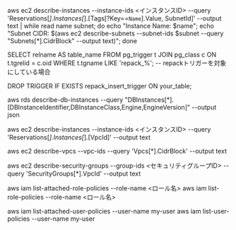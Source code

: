 aws ec2 describe-instances --instance-ids <インスタンスID> --query 'Reservations[*].Instances[*].[Tags[?Key==`Name`].Value, SubnetId]' --output text | while read name subnet; do echo "Instance Name: $name"; echo "Subnet CIDR: $(aws ec2 describe-subnets --subnet-ids $subnet --query "Subnets[*].CidrBlock" --output text)"; done





SELECT relname AS table_name
FROM pg_trigger t
JOIN pg_class c ON t.tgrelid = c.oid
WHERE t.tgname LIKE 'repack_%';  -- repackトリガーを対象にしている場合


DROP TRIGGER IF EXISTS repack_insert_trigger ON your_table;

aws rds describe-db-instances --query "DBInstances[*].[DBInstanceIdentifier,DBInstanceClass,Engine,EngineVersion]" --output json




aws ec2 describe-instances --instance-ids <インスタンスID> --query 'Reservations[*].Instances[*].[VpcId]' --output text

aws ec2 describe-vpcs --vpc-ids <VPC ID> --query 'Vpcs[*].CidrBlock' --output text

aws ec2 describe-security-groups --group-ids <セキュリティグループID> --query 'SecurityGroups[*].VpcId' --output text


aws iam list-attached-role-policies --role-name <ロール名>
aws iam list-role-policies --role-name <ロール名>

aws iam list-attached-user-policies --user-name my-user
aws iam list-user-policies --user-name my-user

















